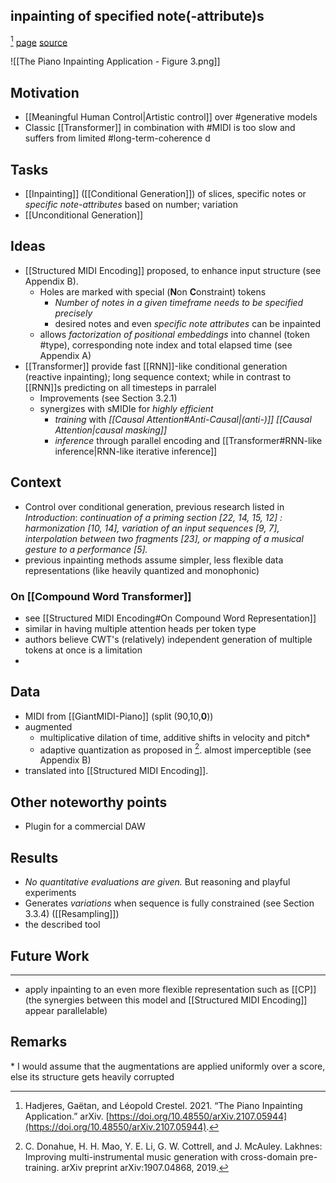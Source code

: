 ## inpainting of specified note(-attribute)s
[^@hadjeresPianoInpaintingApplication2021]
[page](https://ghadjeres.github.io/piano-inpainting-application/) [source](https://github.com/Ghadjeres/piano-inpainting-application)

![[The Piano Inpainting Application - Figure 3.png]]

## Motivation
- [[Meaningful Human Control|Artistic control]] over #generative models
- Classic [[Transformer]] in combination with #MIDI is too slow and suffers from limited #long-term-coherence d

## Tasks
- [[Inpainting]] ([[Conditional Generation]]) of slices, specific notes or *specific note-attributes* based on number; variation
- [[Unconditional Generation]]

## Ideas
- [[Structured MIDI Encoding]] proposed, to enhance input structure (see Appendix B). 
	- Holes are marked with special (**N**on **C**onstraint) tokens
		- *Number of notes in a given timeframe needs to be specified precisely*
		- desired notes and even *specific note attributes* can be inpainted
	- allows *factorization of positional embeddings* into channel (token #type), corresponding note index and total elapsed time (see Appendix A)
- [[Transformer]] provide fast [[RNN]]-like conditional generation (reactive inpainting); long sequence context; while in contrast to [[RNN]]s predicting on all timesteps in parralel 
	- Improvements (see Section 3.2.1)
	- synergizes with sMIDIe for *highly efficient*
		- *training* with *[[Causal Attention#Anti-Causal|(anti-)]] [[Causal Attention|causal masking]]* 
		- *inference* through parallel encoding and [[Transformer#RNN-like inference|RNN-like iterative inference]]
		
## Context 
- Control over conditional generation, previous research listed in *Introduction*:
 	*continuation of a priming section [22, 14, 15, 12] : harmonization [10, 14], variation of an input sequences [9, 7], interpolation between two fragments [23], or mapping of a musical gesture to a performance [5].*
- previous inpainting methods assume simpler, less flexible data representations (like heavily quantized and monophonic)
### On [[Compound Word Transformer]] 
- see [[Structured MIDI Encoding#On Compound Word Representation]]
- similar in having multiple attention heads per token type
- authors believe CWT's (relatively) independent generation of multiple tokens at once is a limitation
- 
## Data
- MIDI from [[GiantMIDI-Piano]] (split (90,10,**0**)) 
- augmented
	- multiplicative dilation of time, additive shifts in velocity and pitch\*
	- adaptive quantization as proposed in [^4]. almost imperceptible (see Appendix B)
- translated into [[Structured MIDI Encoding]]. 

## Other noteworthy points 
- Plugin for a commercial DAW 

## Results
- *No quantitative evaluations are given.* But reasoning and playful experiments
- Generates *variations* when sequence is fully constrained (see Section 3.3.4) ([[Resampling]])
- the described tool

## Future Work

--- 
* apply inpainting to an even more flexible representation such as [[CP]] (the synergies between this model and [[Structured MIDI Encoding]] appear parallelable)


## Remarks
\* I would assume that the augmentations are applied uniformly over a score, else its structure gets heavily corrupted


[^4]: C. Donahue, H. H. Mao, Y. E. Li, G. W. Cottrell, and J. McAuley. Lakhnes: Improving multi-instrumental music generation with cross-domain pre-training. arXiv preprint arXiv:1907.04868, 2019.



[^@hadjeresPianoInpaintingApplication2021]: Hadjeres, Gaëtan, and Léopold Crestel. 2021. “The Piano Inpainting Application.” arXiv. [https://doi.org/10.48550/arXiv.2107.05944](https://doi.org/10.48550/arXiv.2107.05944).